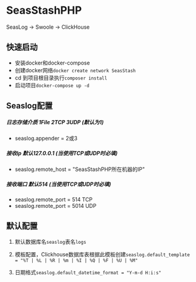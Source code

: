 # SeasStashPHP
SeasLog -> Swoole -> ClickHouse

## 快速启动
* 安装docker和docker-compose
* 创建docker网络`docker create network SeasStash`
* cd 到项目根目录执行`composer install`
* 启动项目`docker-compose up -d`

## Seaslog配置
##### 日志存储介质 1File 2TCP 3UDP (默认为1)
* seaslog.appender = 2或3

##### 接收ip 默认127.0.0.1 (当使用TCP或UDP时必填)
* seaslog.remote_host = "SeasStashPHP所在机器的IP"

##### 接收端口 默认514 (当使用TCP或UDP时必填)
* seaslog.remote_port = 514 TCP
* seaslog.remote_port = 5014 UDP

## 默认配置
1. 默认数据库名`seaslog`表名`logs`

2. 模板配置，Clickhouse数据库表根据此模板创建`seaslog.default_template = "%T | %L | %R | %m | %I | %Q | %F | %U | %M"`

3. 日期格式`seaslog.default_datetime_format = "Y-m-d H:i:s"`

